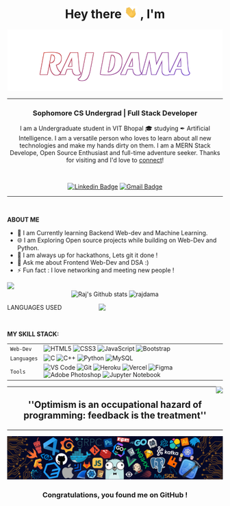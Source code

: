 <h1 align="center">  Hey there <img src="./assets/wave.gif" width="30px"> , I'm </h1>
<p align="center"><img  src="./assets/name.svg"></p>

---

<h3 align="center"><b>Sophomore CS Undergrad | Full Stack Developer</b> </h3>
<p align="center">
<p align='center'>I am a Undergraduate student in VIT Bhopal &#127891; studying &#10002; Artificial Intelligence.
I am a versatile person who loves to learn about all new technologies and make my hands dirty on them. I am a MERN Stack Develope, Open Source Enthusiast and full-time adventure seeker. Thanks for visiting and I'd love to <a href='https://www.linkedin.com/in/aryankashyap/'>connect</a>!</p>

<br>
<p align='center'>
<a href="https://www.linkedin.com/in/raj-dama-79a8ab209/"><img src="https://img.shields.io/badge/-rajdama-blue?style=flat&logo=Linkedin&logoColor=white&link=https://www.linkedin.com/in/raj-dama-79a8ab209" alt='Linkedin Badge'></a>
<a href="mailto:rajdama1729@gmail.com"><img src="https://img.shields.io/badge/-rajdama-c14438?style=flat&logo=Gmail&logoColor=white&link=mailto:rajdama1729@gmail.com" alt='Gmail Badge'></a>
</p>

<hr>
<br>

**ABOUT ME**

- 👋 I am Currently learning Backend Web-dev and Machine Learning.
- 🌐 I am Exploring Open source projects while building on Web-Dev and Python.
- 💭 I am always up for hackathons, Lets git it done !
- 💬 Ask me about Frontend Web-Dev and DSA :)
- ⚡ Fun fact : I love networking and meeting new people !

<div>
<img src="https://activity-graph.herokuapp.com/graph?username=rajdama&theme=radical&bg_color=00000000&point=00000000&line=ff3333&hide_border=true&custom_title=Keep+Exploring,+Learning+and+Contributing+away...&color=CACACA&area=true&area_color=ff3333">
</div>
<div align="center">
<img width="370px" src="https://github-readme-stats.vercel.app/api?username=rajdama&show_icons=true&theme=radical&count_private=true&hide_border=true&title_color=ff3333&icon_color=ff3333&bg_color=0D111700&text_color=CACACA&custom_title=Raj's+Github Stats" alt="Raj's Github stats" />
<img width="370px" src="https://github-readme-streak-stats.herokuapp.com?user=rajdama&theme=dark&hide_border=true&date_format=j%20M%5B%20Y%5D&background=0D111700&ring=FF3333&fire=FFFFFF&currStreakLabel=FF3333&sideLabels=FF3333&dates=CACACA" alt="rajdama" />
</div>

LANGUAGES USED
<span><img align="right" src="https://github-readme-stats.vercel.app/api/top-langs/?username=aryankashyap7&theme=radical&title_color=F16707&hide_border=true&bg_color=202020" width="290px" data-canonical-></span>  

<br>

**MY SKILL STACK:**

|             |                                                                                                                                                                                                                                                                                                                                                                                                                                                                                                                                                                                                                                                                                                                                                                                                                        |
| ----------- | ---------------------------------------------------------------------------------------------------------------------------------------------------------------------------------------------------------------------------------------------------------------------------------------------------------------------------------------------------------------------------------------------------------------------------------------------------------------------------------------------------------------------------------------------------------------------------------------------------------------------------------------------------------------------------------------------------------------------------------------------------------------------------------------------------------------------- |
| `Web-Dev`   | ![HTML5](https://img.shields.io/badge/-HTML5-CC2400?style=for-the-badge&logo=html5&logoColor=white) ![CSS3](https://img.shields.io/badge/-CSS3-E24800?style=for-the-badge&logo=css3) ![JavaScript](https://img.shields.io/badge/-JavaScript-FE7601?style=for-the-badge&logo=javascript) ![Bootstrap](https://img.shields.io/badge/bootstrap-FE9A00?style=for-the-badge&logo=bootstrap&logoColor=white)                                                                                                                                                                                                                                                                                                                                                                                                                 |
| `Languages` | ![C](https://img.shields.io/badge/-C-034D9A?style=for-the-badge&logo=c) ![C++](https://img.shields.io/badge/-C++-034D9A?style=for-the-badge&logo=c%2B%2B) ![Python](https://img.shields.io/badge/-Python-1F65AC?style=for-the-badge&logo=Python&logoColor=white) ![MySQL](https://img.shields.io/badge/-MySQL-307BBD?style=for-the-badge&logo=mysql&logoColor=white)                                                                                                                                                                                                                                                                                                                                                                                                                                                   |
| `Tools`     | ![VS Code](https://img.shields.io/badge/Visual_Studio_Code-5D1A60?style=for-the-badge&logo=visual%20studio%20code&logoColor=white) ![Git](https://img.shields.io/badge/Git-682181?style=for-the-badge&logo=git&logoColor=white) ![Heroku](https://img.shields.io/badge/Heroku-AA2690?style=for-the-badge&logo=heroku&logoColor=white) ![Vercel](https://img.shields.io/badge/vercel-AA42F1.svg?style=for-the-badge&logo=vercel&logoColor=white) ![Figma](https://img.shields.io/badge/figma-%23F24E1E.svg?style=for-the-badge&logo=figma&logoColor=white) ![Adobe Photoshop](https://img.shields.io/badge/adobephotoshop-%23FF9A00.svg?style=for-the-badge&logo=adobephotoshop&logoColor=white) ![Jupyter Notebook](https://img.shields.io/badge/Jupyter-F37626.svg?&style=for-the-badge&logo=Jupyter&logoColor=white) |

<img align="right" src="https://komarev.com/ghpvc/?username=your-github-aryankashyap7&style=flat-square&color=232323">
<hr>

## <p align=center><B> ''Optimism is an occupational hazard of programming: feedback is the treatment''</B></p>

---

<img src="./assets/footer [halfrost].png">

### <p align="center"> Congratulations, you found me on GitHub ! </p>

